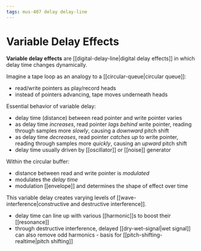 ```yaml
---
tags: mus-407 delay delay-line
---
```


# Variable Delay Effects

**Variable delay effects** are [[digital-delay-line|digital delay effects]] in which delay time changes dynamically.

Imagine a tape loop as an analogy to a [[circular-queue|circular queue]]:

- read/write pointers as play/record heads
- instead of pointers advancing, tape moves underneath heads

Essential behavior of variable delay:

- delay time (distance) between read pointer and write pointer varies
- as delay time _increases_, read pointer _lags behind_ write pointer, reading through samples more _slowly_, causing a _downward_ pitch shift
- as delay time _decreases_, read pointer _catches up_ to write pointer, reading through samples more _quickly_, causing an _upward_ pitch shift
- delay time usually driven by [[oscillator]] or [[noise]] generator

Within the circular buffer:

- distance between read and write pointer is _modulated_
- modulates the _delay time_
- modulation [[envelope]] and determines the shape of effect over time

This variable delay creates varying levels of [[wave-interference|constructive and destructive interference]].

- delay time can line up with various [[harmonic]]s to boost their [[resonance]]
- through destructive interference, delayed [[dry-wet-signal|wet signal]] can also remove odd harmonics - basis for [[pitch-shifting-realtime|pitch shifting]]
